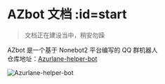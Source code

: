 # AZbot 文档 :id=start

> 文档正在建设当中，稍安勿躁 

AZbot 是一个基于 Nonebot2 平台编写的 QQ 群机器人  
仓库地址：[Azurlane-helper-bot](https://github.com/ACGN-Alliance/Azurlane-helper-bot)

![Azurlane-helper-bot](https://socialify.git.ci/ACGN-Alliance/Azurlane-helper-bot/image?description=1&descriptionEditable=%E5%9F%BA%E4%BA%8ENonebot2%E7%9A%84%E7%A2%A7%E8%93%9D%E8%88%AA%E7%BA%BFQQ%E7%BE%A4bot&font=Jost&forks=1&issues=1&language=1&logo=https%3A%2F%2Fpatchwiki.biligame.com%2Fimages%2Fblhx%2Fthumb%2Fe%2Fe9%2Fnlvw0ar5egivnew7tq5oijw4xmf6sbr.png%2F100px-%25E7%25A2%25A7%25E8%2593%259D%25E8%2588%25AA%25E7%25BA%25BFicon.png&name=1&owner=1&pattern=Circuit%20Board&pulls=1&stargazers=1&theme=Dark ':size=60%')
